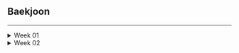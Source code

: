 ## Baekjoon
-----------------
<details>
  <summary>Week 01</summary>
    <div>

### 구현
> 1주차 (2024.04.16 - 2024.04.23)

- 셀프넘버
    - 일자: 2024.04.09
    - 고민: 5분
    - 코딩: 15분
    - 설명
        1. 오랜만에 풀다보니 효율성을 고려하지 않음
        2. 처음에 self_number 함수 만들어서 1부터 10000까지 출력하였더니 시간초과
        3. 생각해보니 10000보다 작은 수에서 self_number만 찾아서 나중에 빼면 되겠다 싶어서 set() 사용
        4. 다행히 기본 함수들은 금방금방 기억하는 중
        
- 스택
    - 일자: 2024.04.12
    - 고민: 2분
    - 코딩: 20분
    - 설명
        1. import sys 후 sys.stdin.readline() 까먹어서 보고함
        2. 스택이 비어있을 경우를 자꾸 생각 안 함
        3. 쉬웠음


- 분수찾기
    - 일자: 2024.04.12
    - 고민: 10분
    - 코딩: 21분
    - 설명
        1. 이런 게 생각이 잘 안 남 -> n까지의 합을 계산해서 구하고자 하는 x와 비교하는 방향
        2. 다른 사람 코드도 비슷한 아이디어였으나, sum을 굳이 n * (n-1) / 2로 생각하는 복잡한 방식이 아니라, while로 더해가면서 품
        3. 이러니 머리가 바보같지
        4. print는 f-string 쓴 사람도 있고, sep인자 공백으로 해서 붙인 사람도 있고


- 덩치
    - 일자: 2024.04.15
    - 고민: 2분
    - 코딩: 30분 -> 오답으로 답 봄
    - 설명
        1. 괜히 딕셔너리로 보려고 했었음
        2. 근데 아마 순서가 틀어진듯


- 덱
    - 일자: 2024.04.16
    - 고민: 3분
    - 코딩: 23분
    - 설명
        1. deque 쓰기
        2. 오타, 실수 찾기 위해서 하나씩 구현하는 게 맞는 듯


- 요세푸스 문제
    - 일자: 2024.04.16
    - 고민: 20분
    - 코딩: 10분
    - 설명
        1. 나머지, 몫을 활용해서 인덱싱하는 것을 최대한 활용하려고 고민을 길게 함
        2. 이런 유형은 항상 그런 인덱싱을 잘 써야 되는 것 같아서
        3. 그리고 예외사항 고려를 나름 바로 잘 해서 잘 푼 것 같음

</details>


<details>
  <summary>Week 02</summary>
    <div>

### 구현
> 2주차 (2024.04.16 - 2024.04.23)

- 색종이
    - 일자: 2024.04.17
    - 고민: 30분
    - 코딩: 5분
    - 설명
        1. 수학적으로 풀려고 한참 생각하다가 좌표를 하나씩 칠하는 개념으로 생각함
        2. 코드 구현은 간단했음


- 프린터 큐
    - 일자: 2024.04.17
    - 고민: 5분
    - 코딩: 20분
    - 설명
        1. 큐 쓰는 것은 쉬웠으나, dq가 비냐 안 비냐를 체크 안 해서 1차 문제 발생
        2. and 조건의 위치에 따라 오류가 발생한다는 점을 생각 못해서 2차 문제 발생


- 통계학
    - 일자: 2024.04.17
    - 고민: 1분
    - 코딩: 15분
    - 설명
        1. mode 구현만 조금 생각할 필요 있었는데, 그마저도 Counter 쓰면 쉬웠음.
        2. 심지어 most_common() 함수까지 쓰면 더 쉬운듯


- 방 번호
    - 일자: 2024.04.17
    - 고민: 6분
    - 코딩: 8분
    - 설명
        1. 방 번호 6, 9는 6으로 딕셔너리에 몰아넣고, 9라는 키는 빼버림
        2. 나머지 숫자는 += 1로 추가
        3. 6이라는 키는 (6, 9)의 숫자를 포함하고 있기 때문에, 2로 나누어주어야 함. 
        4. 그런데, 다른 숫자와 다르게 한 세트를 쓰면 6이라는 숫자는 2로 나누기 전에 1을 더해서 나누어 주어야 함.
        5. 그 이유는, 설명을 잘 못하겠는데, 몫을 맞추기 위해서 그렇게 함.


### DFS
> 2주차 (2024.04.16 - 2024.04.23)
- 안전 영역
    - 일자:
    - 고민:
    - 코딩:
    - 설명
        - 1.
        - 2.


</details>

